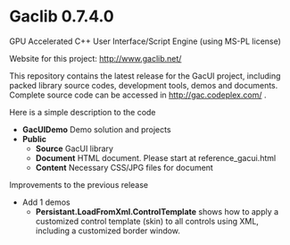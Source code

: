 # Gaclib 0.7.4.0


GPU Accelerated C++ User Interface/Script Engine (using MS-PL license)

Website for this project: http://www.gaclib.net/

This repository contains the latest release for the GacUI project, including packed library source codes, development tools, demos and documents. Complete source code can be accessed in http://gac.codeplex.com/ .

Here is a simple description to the code
* **GacUIDemo** Demo solution and projects
* **Public** 
    * **Source** GacUI library
    * **Document** HTML document. Please start at reference_gacui.html
    * **Content** Necessary CSS/JPG files for document

Improvements to the previous release
* Add 1 demos
    * **Persistant.LoadFromXml.ControlTemplate** shows how to apply a customized control template (skin) to all controls using XML, including a customized border window.